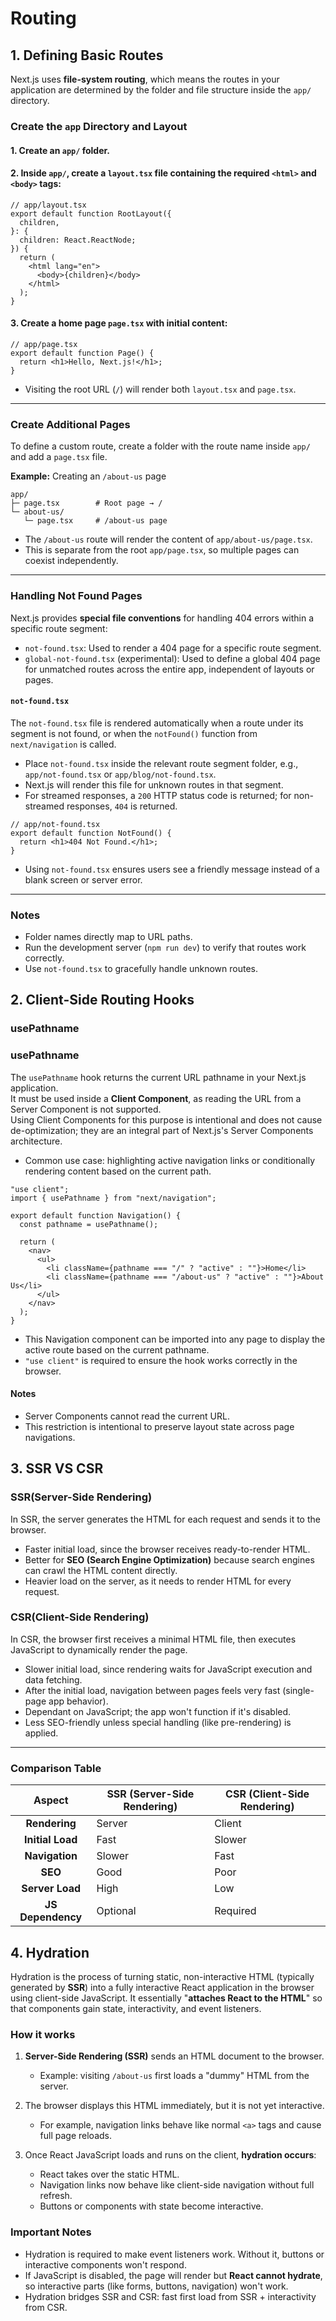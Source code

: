 # Routing

## 1. Defining Basic Routes

Next.js uses **file-system routing**, which means the routes in your application are determined by the folder and file structure inside the `app/` directory.

### Create the `app` Directory and Layout

#### 1. Create an `app/` folder.

#### 2. Inside `app/`, create a `layout.tsx` file containing the required `<html>` and `<body>` tags:

```tsx
// app/layout.tsx
export default function RootLayout({
  children,
}: {
  children: React.ReactNode;
}) {
  return (
    <html lang="en">
      <body>{children}</body>
    </html>
  );
}
```

#### 3. Create a home page `page.tsx` with initial content:

```tsx
// app/page.tsx
export default function Page() {
  return <h1>Hello, Next.js!</h1>;
}
```

- Visiting the root URL (`/`) will render both `layout.tsx` and `page.tsx`.

---

### Create Additional Pages

To define a custom route, create a folder with the route name inside `app/` and add a `page.tsx` file.

**Example:** Creating an `/about-us` page

```
app/
├─ page.tsx        # Root page → /
└─ about-us/
   └─ page.tsx     # /about-us page
```

- The `/about-us` route will render the content of `app/about-us/page.tsx`.
- This is separate from the root `app/page.tsx`, so multiple pages can coexist independently.

---

### Handling Not Found Pages

Next.js provides **special file conventions** for handling 404 errors within a specific route segment:

- `not-found.tsx`: Used to render a 404 page for a specific route segment.
- `global-not-found.tsx` (experimental): Used to define a global 404 page for unmatched routes across the entire app, independent of layouts or pages.

#### `not-found.tsx`

The `not-found.tsx` file is rendered automatically when a route under its segment is not found, or when the `notFound()` function from `next/navigation` is called.

- Place `not-found.tsx` inside the relevant route segment folder, e.g., `app/not-found.tsx` or `app/blog/not-found.tsx`.
- Next.js will render this file for unknown routes in that segment.
- For streamed responses, a `200` HTTP status code is returned; for non-streamed responses, `404` is returned.

```tsx
// app/not-found.tsx
export default function NotFound() {
  return <h1>404 Not Found.</h1>;
}
```

- Using `not-found.tsx` ensures users see a friendly message instead of a blank screen or server error.

---

### Notes

- Folder names directly map to URL paths.
- Run the development server (`npm run dev`) to verify that routes work correctly.
- Use `not-found.tsx` to gracefully handle unknown routes.

## 2. Client-Side Routing Hooks

### usePathname

### usePathname

The `usePathname` hook returns the current URL pathname in your Next.js application.  
It must be used inside a **Client Component**, as reading the URL from a Server Component is not supported.  
Using Client Components for this purpose is intentional and does not cause de-optimization; they are an integral part of Next.js's Server Components architecture.

- Common use case: highlighting active navigation links or conditionally rendering content based on the current path.

```tsx
"use client";
import { usePathname } from "next/navigation";

export default function Navigation() {
  const pathname = usePathname();

  return (
    <nav>
      <ul>
        <li className={pathname === "/" ? "active" : ""}>Home</li>
        <li className={pathname === "/about-us" ? "active" : ""}>About Us</li>
      </ul>
    </nav>
  );
}
```

- This Navigation component can be imported into any page to display the active route based on the current pathname.
- `"use client"` is required to ensure the hook works correctly in the browser.

#### Notes

- Server Components cannot read the current URL.
- This restriction is intentional to preserve layout state across page navigations.

## 3. SSR VS CSR

### SSR(Server-Side Rendering)

In SSR, the server generates the HTML for each request and sends it to the browser.

- Faster initial load, since the browser receives ready-to-render HTML.
- Better for **SEO (Search Engine Optimization)** because search engines can crawl the HTML content directly.
- Heavier load on the server, as it needs to render HTML for every request.

### CSR(Client-Side Rendering)

In CSR, the browser first receives a minimal HTML file, then executes JavaScript to dynamically render the page.

- Slower initial load, since rendering waits for JavaScript execution and data fetching.
- After the initial load, navigation between pages feels very fast (single-page app behavior).
- Dependant on JavaScript; the app won't function if it's disabled.
- Less SEO-friendly unless special handling (like pre-rendering) is applied.

---

### Comparison Table

|      Aspect       | SSR (Server-Side Rendering) | CSR (Client-Side Rendering) |
| :---------------: | --------------------------- | --------------------------- |
|   **Rendering**   | Server                      | Client                      |
| **Initial Load**  | Fast                        | Slower                      |
|  **Navigation**   | Slower                      | Fast                        |
|      **SEO**      | Good                        | Poor                        |
|  **Server Load**  | High                        | Low                         |
| **JS Dependency** | Optional                    | Required                    |

## 4. Hydration

Hydration is the process of turning static, non-interactive HTML (typically generated by **SSR**) into a fully interactive React application in the browser using client-side JavaScript.
It essentially "**attaches React to the HTML**" so that components gain state, interactivity, and event listeners.

### How it works

1. **Server-Side Rendering (SSR)** sends an HTML document to the browser.

   - Example: visiting `/about-us` first loads a "dummy" HTML from the server.

2. The browser displays this HTML immediately, but it is not yet interactive.

   - For example, navigation links behave like normal `<a>` tags and cause full page reloads.

3. Once React JavaScript loads and runs on the client, **hydration occurs**:

   - React takes over the static HTML.
   - Navigation links now behave like client-side navigation without full refresh.
   - Buttons or components with state become interactive.

### Important Notes

- Hydration is required to make event listeners work. Without it, buttons or interactive components won't respond.
- If JavaScript is disabled, the page will render but **React cannot hydrate**, so interactive parts (like forms, buttons, navigation) won't work.
- Hydration bridges SSR and CSR: fast first load from SSR + interactivity from CSR.
